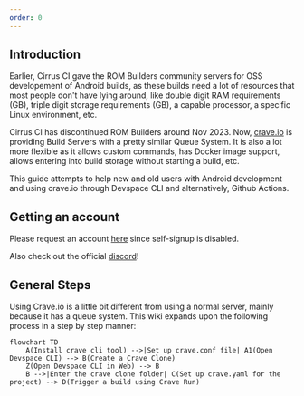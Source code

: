 ```yaml
---
order: 0
---
```


## Introduction

Earlier, Cirrus CI gave the ROM Builders community servers for OSS developement of Android builds, as these builds need a lot of resources that most people don't have lying around, like double digit RAM requirements (GB), triple digit storage requirements (GB), a capable processor, a specific Linux environment, etc.

Cirrus CI has discontinued ROM Builders around Nov 2023. Now, [crave.io](https://crave.io) is providing Build Servers with a pretty similar Queue System. It is also a lot more flexible as it allows custom commands, has Docker image support, allows entering into build storage without starting a build, etc.

This guide attempts to help new and old users with Android development and using crave.io through Devspace CLI and alternatively, Github Actions.

## Getting an account

 Please request an account [here](https://forms.gle/Jhvy9osvdmcS9B7fA) since self-signup is disabled.

Also check out the official [discord](https://discord.crave.io)!

## General Steps
Using Crave.io is a little bit different from using a normal server, mainly because it has a queue system. This wiki expands upon the following process in a step by step manner:
```mermaid
flowchart TD
    A(Install crave cli tool) -->|Set up crave.conf file| A1(Open Devspace CLI) --> B(Create a Crave Clone)
    Z(Open Devspace CLI in Web) --> B
    B -->|Enter the crave clone folder| C(Set up crave.yaml for the project) --> D(Trigger a build using Crave Run)
```